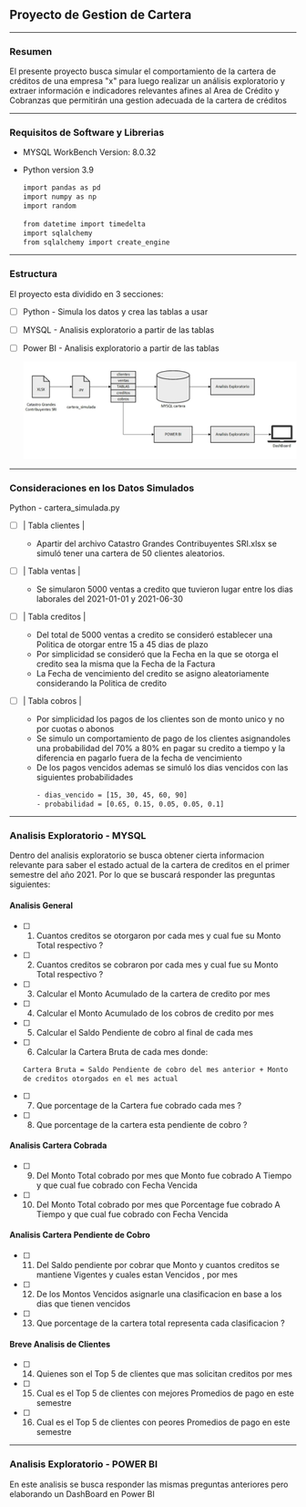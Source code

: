 ## Proyecto de Gestion de Cartera

---

### Resumen
El presente proyecto busca simular el comportamiento de la cartera de créditos de una empresa "x" para luego realizar un análisis exploratorio y extraer información e indicadores relevantes afines
al Area de Crédito y Cobranzas que permitirán una gestion adecuada de la cartera de créditos

---

### Requisitos de Software y Librerias 
- MYSQL WorkBench Version: 8.0.32
  
- Python version 3.9
  ```
  import pandas as pd
  import numpy as np
  import random
  
  from datetime import timedelta
  import sqlalchemy
  from sqlalchemy import create_engine
  ``` 

---
     
### Estructura
El proyecto esta dividido en 3 secciones:
- [ ] Python   - Simula los datos y crea las tablas a usar
- [ ] MYSQL    - Analisis exploratorio a partir de las tablas
- [ ] Power BI - Analisis exploratorio a partir de las tablas

  ![Estructura_del_Proyecto](Images/Estructura_del_Proyecto.jpg)

---

### Consideraciones en los Datos Simulados

Python - cartera_simulada.py
  - [ ] | Tabla clientes |
    * Apartir del archivo Catastro Grandes Contribuyentes SRI.xlsx se simuló tener una cartera de 50 clientes aleatorios.

  - [ ] | Tabla ventas |
    * Se simularon 5000 ventas a credito que tuvieron lugar entre los dias laborales del 2021-01-01 y 2021-06-30
      
  - [ ] | Tabla creditos |
    * Del total de 5000 ventas a credito se consideró establecer una Politica de otorgar entre 15 a 45 dias de plazo
    * Por simplicidad se consideró que la Fecha en la que se otorga el credito sea la misma que la Fecha de la Factura
    * La Fecha de vencimiento del credito se asigno aleatoriamente considerando la Politica de credito
   
  - [ ] | Tabla cobros |
    * Por simplicidad los pagos de los clientes son de monto unico y no por cuotas o abonos
    * Se simulo un comportamiento de pago de los clientes asignandoles una probabilidad del 70% a 80% en pagar su credito a tiempo y la diferencia en pagarlo fuera de la fecha de vencimiento
    * De los pagos vencidos ademas se simuló los dias vencidos con las siguientes probabilidades
      ```
      - dias_vencido = [15, 30, 45, 60, 90]
      - probabilidad = [0.65, 0.15, 0.05, 0.05, 0.1]   
      ```

---

### Analisis Exploratorio - MYSQL
Dentro del analisis exploratorio se busca obtener cierta informacion relevante para saber el estado actual de la cartera de creditos en el primer semestre del año 2021.
Por lo que se buscará responder las preguntas siguientes:

#### Analisis General
- [ ] 1) Cuantos creditos se otorgaron por cada mes y cual fue su Monto Total respectivo ?
- [ ] 2) Cuantos creditos se cobraron por cada mes y  cual fue su Monto Total respectivo ?
- [ ] 3) Calcular el Monto Acumulado de la cartera de credito por mes 
- [ ] 4) Calcular el Monto Acumulado de los cobros de credito por mes
- [ ] 5) Calcular el Saldo Pendiente de cobro al final de cada mes
- [ ] 6) Calcular la Cartera Bruta de cada mes donde:
  ```
  Cartera Bruta = Saldo Pendiente de cobro del mes anterior + Monto de creditos otorgados en el mes actual
  ```
- [ ] 7) Que porcentage de la Cartera fue cobrado cada mes ?   
- [ ] 8) Que porcentage de la cartera esta pendiente de cobro ?

#### Analisis Cartera Cobrada
- [ ] 9)  Del Monto Total cobrado por mes que Monto      fue cobrado A Tiempo y que cual fue cobrado con Fecha Vencida 
- [ ] 10) Del Monto Total cobrado por mes que Porcentage fue cobrado A Tiempo y que cual fue cobrado con Fecha Vencida

#### Analisis Cartera Pendiente de Cobro
- [ ] 11) Del Saldo pendiente por cobrar que Monto y cuantos creditos se mantiene Vigentes y cuales estan Vencidos , por mes 
- [ ] 12) De los Montos Vencidos asignarle una clasificacion en base a los dias que tienen vencidos 
- [ ] 13) Que porcentage de la cartera total representa cada clasificacion ?

#### Breve Analisis de Clientes
- [ ] 14) Quienes son el Top 5 de clientes que mas solicitan creditos por mes
- [ ] 15) Cual es el Top 5 de clientes con mejores Promedios de pago en este semestre
- [ ] 16) Cual es el Top 5 de clientes con peores  Promedios de pago en este semestre

---

### Analisis Exploratorio - POWER BI
En este analisis se busca responder las mismas preguntas anteriores pero elaborando un DashBoard en Power BI













